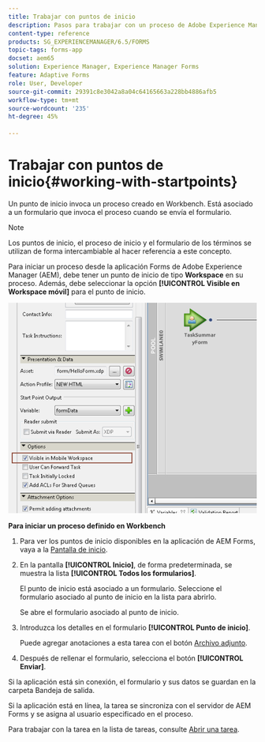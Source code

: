 ```yaml
---
title: Trabajar con puntos de inicio
description: Pasos para trabajar con un proceso de Adobe Experience Manager Forms desde su dispositivo móvil definido en Workbench.
content-type: reference
products: SG_EXPERIENCEMANAGER/6.5/FORMS
topic-tags: forms-app
docset: aem65
solution: Experience Manager, Experience Manager Forms
feature: Adaptive Forms
role: User, Developer
source-git-commit: 29391c8e3042a8a04c64165663a228bb4886afb5
workflow-type: tm+mt
source-wordcount: '235'
ht-degree: 45%

---
```



# Trabajar con puntos de inicio{#working-with-startpoints}

Un punto de inicio invoca un proceso creado en Workbench. Está asociado a un formulario que invoca el proceso cuando se envía el formulario.

>[!NOTE]
>
>Los puntos de inicio, el proceso de inicio y el formulario de los términos se utilizan de forma intercambiable al hacer referencia a este concepto.

Para iniciar un proceso desde la aplicación Forms de Adobe Experience Manager (AEM), debe tener un punto de inicio de tipo **Workspace** en su proceso. Además, debe seleccionar la opción **[!UICONTROL Visible en Workspace móvil]** para el punto de inicio.

![mws_startpoint_select_option](assets/mws_startpoint_select_option.png)

**Para iniciar un proceso definido en Workbench**

1. Para ver los puntos de inicio disponibles en la aplicación de AEM Forms, vaya a la [Pantalla de inicio](../../forms/using/home-screen.md).
1. En la pantalla **[!UICONTROL Inicio]**, de forma predeterminada, se muestra la lista **[!UICONTROL Todos los formularios]**.

   El punto de inicio está asociado a un formulario. Seleccione el formulario asociado al punto de inicio en la lista para abrirlo.

   Se abre el formulario asociado al punto de inicio.

1. Introduzca los detalles en el formulario **[!UICONTROL Punto de inicio]**.

   Puede agregar anotaciones a esta tarea con el botón [Archivo adjunto](../../forms/using/add-attachments.md).

1. Después de rellenar el formulario, selecciona el botón **[!UICONTROL Enviar]**.

Si la aplicación está sin conexión, el formulario y sus datos se guardan en la carpeta Bandeja de salida.

Si la aplicación está en línea, la tarea se sincroniza con el servidor de AEM Forms y se asigna al usuario especificado en el proceso.

Para trabajar con la tarea en la lista de tareas, consulte [Abrir una tarea](/help/forms/using/open-task.md).
